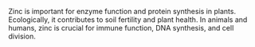 Zinc is important for enzyme function and protein synthesis in plants. Ecologically, it contributes to soil fertility and plant health. In animals and humans, zinc is crucial for immune function, DNA synthesis, and cell division.